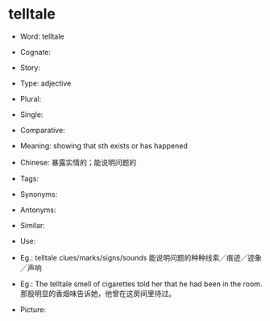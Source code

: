 # telltale

- Word: telltale
- Cognate: 
- Story: 

- Type: adjective
- Plural: 
- Single: 
- Comparative: 
- Meaning: showing that sth exists or has happened
- Chinese: 暴露实情的；能说明问题的
- Tags: 
- Synonyms: 
- Antonyms: 
- Similar: 
- Use: 
- Eg.: telltale clues/marks/signs/sounds 能说明问题的种种线索╱痕迹╱迹象╱声响
- Eg.: The telltale smell of cigarettes told her that he had been in the room. 那股明显的香烟味告诉她，他曾在这房间里待过。
- Picture: 

